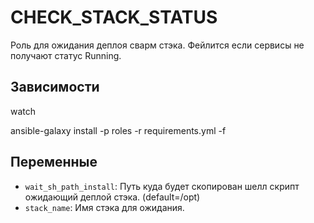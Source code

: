 CHECK_STACK_STATUS
==================
Роль для ожидания деплоя сварм стэка. Фейлится если сервисы не получают статус Running.

Зависимости
-----------

watch

ansible-galaxy install -p roles -r requirements.yml -f

Переменные
----------

* `wait_sh_path_install`: Путь куда будет скопирован шелл скрипт ожидающий деплой стэка. (default=/opt)
* `stack_name`: Имя стэка для ожидания.
